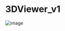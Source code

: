# 3DViewer_v1
![image](https://user-images.githubusercontent.com/61525544/187027968-d8ae8333-bab2-4568-a603-a9270a3b23a3.png)
